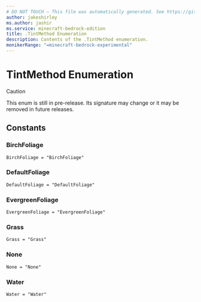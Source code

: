 ```yaml
---
# DO NOT TOUCH — This file was automatically generated. See https://github.com/mojang/minecraftapidocsgenerator to modify descriptions, examples, etc.
author: jakeshirley
ms.author: jashir
ms.service: minecraft-bedrock-edition
title: .TintMethod Enumeration
description: Contents of the .TintMethod enumeration.
monikerRange: "=minecraft-bedrock-experimental"
---
```

# TintMethod Enumeration

> [!CAUTION]
> This enum is still in pre-release.  Its signature may change or it may be removed in future releases.

## Constants
### **BirchFoliage**
`BirchFoliage = "BirchFoliage"`
### **DefaultFoliage**
`DefaultFoliage = "DefaultFoliage"`
### **EvergreenFoliage**
`EvergreenFoliage = "EvergreenFoliage"`
### **Grass**
`Grass = "Grass"`
### **None**
`None = "None"`
### **Water**
`Water = "Water"`
